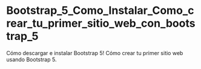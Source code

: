 # Bootstrap_5_Como_Instalar_Como_crear_tu_primer_sitio_web_con_bootstrap_5
Cómo descargar e instalar Bootstrap 5! Cómo crear tu primer sitio web usando Bootstrap 5.
